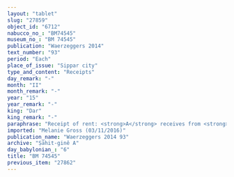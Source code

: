 ```yaml
---
layout: "tablet"
slug: "27859"
object_id: "6712"
nabucco_no_: "BM74545"
museum_no_: "BM 74545"
publication: "Waerzeggers 2014"
text_number: "93"
period: "Each"
place_of_issue: "Sippar city"
type_and_content: "Receipts"
day_remark: "-"
month: "II"
month_remark: "-"
year: "15"
year_remark: "-"
king: "Dar"
king_remark: "-"
paraphrase: "Receipt of rent: <strong>A</strong> receives from <strong>B</strong> the rent (<em>idū</em>) of the house from (<em>ultu</em>) Nisān (I) of Darius 15<sup>th</sup> year until (<em>adi</em>) the end of Ulūl (VI) of Darius 15<sup>th</sup> year. 3 witnesses (including Bēl-nāṣir, brother of <strong>A</strong>) and the scribe.<br /> &nbsp;<br /> <strong>A</strong> = Marduk-rēmanni/Bēl-uballiṭ//Ṣāhit-gin&ecirc;; <strong>B</strong> = Kidinnu/Mu&scaron;ēzib-Marduk; Scribe = Uballissu-Gula/Ahhē-iddin-Marduk//&Scaron;ang&ucirc;-I&scaron;tar-Bābili<br /> <br /> &nbsp;<br /> &nbsp;"
imported: "Melanie Gross (03/11/2016)"
publication_name: "Waerzeggers 2014 93"
archive: "Ṣāhit-ginê A"
day_babylonian_: "6"
title: "BM 74545"
previous_item: "27862"
---
```

